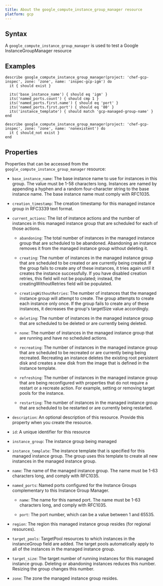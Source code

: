 ```yaml
---
title: About the google_compute_instance_group_manager resource
platform: gcp
---
```


## Syntax
A `google_compute_instance_group_manager` is used to test a Google InstanceGroupManager resource

## Examples
```
describe google_compute_instance_group_manager(project: 'chef-gcp-inspec', zone: 'zone', name: 'inspec-gcp-igm') do
  it { should exist }

  its('base_instance_name') { should eq 'igm' }
  its('named_ports.count') { should cmp 1 }
  its('named_ports.first.name') { should eq 'port' }
  its('named_ports.first.port') { should eq '80' }
  its('instance_template') { should match 'gcp-managed-group-name' }
end

describe google_compute_instance_group_manager(project: 'chef-gcp-inspec', zone: 'zone', name: 'nonexistent') do
  it { should_not exist }
end
```

## Properties
Properties that can be accessed from the `google_compute_instance_group_manager` resource:

  * `base_instance_name`: The base instance name to use for instances in this group. The value must be 1-58 characters long. Instances are named by appending a hyphen and a random four-character string to the base instance name. The base instance name must comply with RFC1035.

  * `creation_timestamp`: The creation timestamp for this managed instance group in RFC3339 text format.

  * `current_actions`: The list of instance actions and the number of instances in this managed instance group that are scheduled for each of those actions.

    * `abandoning`: The total number of instances in the managed instance group that are scheduled to be abandoned. Abandoning an instance removes it from the managed instance group without deleting it.

    * `creating`: The number of instances in the managed instance group that are scheduled to be created or are currently being created. If the group fails to create any of these instances, it tries again until it creates the instance successfully.  If you have disabled creation retries, this field will not be populated; instead, the creatingWithoutRetries field will be populated.

    * `creatingWithoutRetries`: The number of instances that the managed instance group will attempt to create. The group attempts to create each instance only once. If the group fails to create any of these instances, it decreases the group's targetSize value accordingly.

    * `deleting`: The number of instances in the managed instance group that are scheduled to be deleted or are currently being deleted.

    * `none`: The number of instances in the managed instance group that are running and have no scheduled actions.

    * `recreating`: The number of instances in the managed instance group that are scheduled to be recreated or are currently being being recreated. Recreating an instance deletes the existing root persistent disk and creates a new disk from the image that is defined in the instance template.

    * `refreshing`: The number of instances in the managed instance group that are being reconfigured with properties that do not require a restart or a recreate action. For example, setting or removing target pools for the instance.

    * `restarting`: The number of instances in the managed instance group that are scheduled to be restarted or are currently being restarted.

  * `description`: An optional description of this resource. Provide this property when you create the resource.

  * `id`: A unique identifier for this resource

  * `instance_group`: The instance group being managed

  * `instance_template`: The instance template that is specified for this managed instance group. The group uses this template to create all new instances in the managed instance group.

  * `name`: The name of the managed instance group. The name must be 1-63 characters long, and comply with RFC1035.

  * `named_ports`: Named ports configured for the Instance Groups complementary to this Instance Group Manager.

    * `name`: The name for this named port. The name must be 1-63 characters long, and comply with RFC1035.

    * `port`: The port number, which can be a value between 1 and 65535.

  * `region`: The region this managed instance group resides (for regional resources).

  * `target_pools`: TargetPool resources to which instances in the instanceGroup field are added. The target pools automatically apply to all of the instances in the managed instance group.

  * `target_size`: The target number of running instances for this managed instance group. Deleting or abandoning instances reduces this number. Resizing the group changes this number.

  * `zone`: The zone the managed instance group resides.
